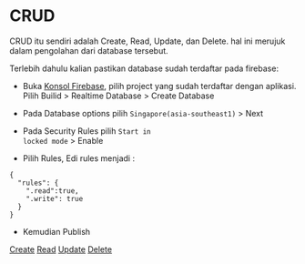 # CRUD
CRUD itu sendiri adalah Create, Read, Update, dan Delete. hal ini merujuk dalam pengolahan dari database tersebut.<br/>

Terlebih dahulu kalian pastikan database sudah terdaftar pada firebase:
- Buka [Konsol Firebase](https://console.firebase.google.com/u/0/), pilih project yang sudah terdaftar dengan aplikasi. Pilih Builid  > Realtime Database > Create Database

- Pada Database options pilih <code translate="no" dir="ltr">Singapore(asia-southeast1)</code> > Next

- Pada Security Rules pilih <code translate="no" dir="ltr">Start in locked mode</code> > Enable

- Pilih Rules, Edi rules menjadi :
```
{
  "rules": {
    ".read":true,
    ".write": true
  }
}
```
- Kemudian Publish

[Create](https://github.com/anggaprsada/crud-firebase-kotlin/blob/main/Tutorial/CRUD/Create.md)
[Read](https://github.com/anggaprsada/crud-firebase-kotlin/blob/main/Tutorial/CRUD/Read.md)
[Update](https://github.com/anggaprsada/crud-firebase-kotlin/blob/main/Tutorial/CRUD/Update.md)
[Delete](https://github.com/anggaprsada/crud-firebase-kotlin/blob/main/Tutorial/CRUD/Delete.md)
